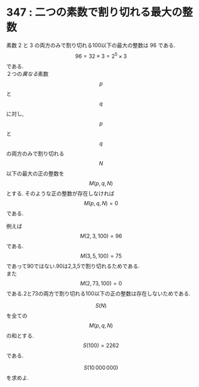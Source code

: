 # 347 : 二つの素数で割り切れる最大の整数

素数 2 と 3 の両方のみで割り切れる100以下の最大の整数は 96 である. $$96 = 32 \times 3 = 2^5 \times 3$$である.\
２つ&#x306E;_&#x7570;な&#x308B;_&#x7D20;数$$p$$と$$q$$に対し,$$p$$と$$q$$の両方のみで割り切れる$$N$$以下の最大の正の整数を $$M(p,q,N)$$とする. そのような正の整数が存在しなければ$$M(p,q,N) = 0$$である.

例えば$$M(2,3,100) = 96$$である.\
$$M(3,5,100) = 75$$であって90ではない.90は2,3,5で割り切れるためである.\
また$$M(2,73,100) = 0$$である.2と73の両方で割り切れる100以下の正の整数は存在しないためである.

$$S(N)$$を全ての$$M(p,q,N)$$の和とする.$$S(100) = 2262$$である.

$$S(10\, 000\, 000)$$を求めよ.

